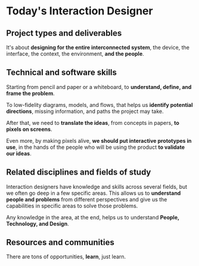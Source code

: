 # Today's Interaction Designer

## Project types and deliverables

It's about **designing for the entire interconnected system**, the device, the interface, the context, the environment, **and the people**.

## Technical and software skills

Starting from pencil and paper or a whiteboard, to **understand, define, and frame the problem**.

To low-fidelity diagrams, models, and flows, that helps us **identify potential directions**, missing information, and paths the project may take.

After that, we need to **translate the ideas**, from concepts in papers, **to pixels on screens**.

Even more, by making pixels alive, **we should put interactive prototypes in use**, in the hands of the people who will be using the product **to validate our ideas**.

## Related disciplines and fields of study

Interaction designers have knowledge and skills across several fields, but we often go deep in a few specific areas. This allows us to **understand people and problems** from different perspectives and give us the capabilities in specific areas to solve those problems.

Any knowledge in the area, at the end, helps us to understand **People, Technology, and Design**.

## Resources and communities

There are tons of opportunities, **learn**, just learn.
